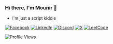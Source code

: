 

### Hi there, I'm Mounir 👋

- I'm just a script kiddie  



[![Facebook](https://img.shields.io/badge/Facebook-%231877F2.svg?logo=Facebook&logoColor=white)](https://www.facebook.com/mounir.elsrogy)
[![LinkedIn](https://img.shields.io/badge/Linkedin-%230077B5.svg?logo=linkedin&logoColor=white)](https://www.linkedin.com/in/mounir-elsrogy-5a6406327)
[![Discord](https://img.shields.io/badge/Discord-%235865F2.svg?&logo=discord&logoColor=white)](https://discordapp.com/users/887256350747418664)
[![X](https://img.shields.io/badge/X-%23000000.svg?logo=X&logoColor=white)](https://x.com/__m9nx)
[![LeetCode](https://img.shields.io/badge/LeetCode-FFA116?style=flat&logo=leetcode&logoColor=black)](https://leetcode.com/u/m9nx/)



![Profile Views](https://komarev.com/ghpvc/?username=M9nx&style=flat-square)
